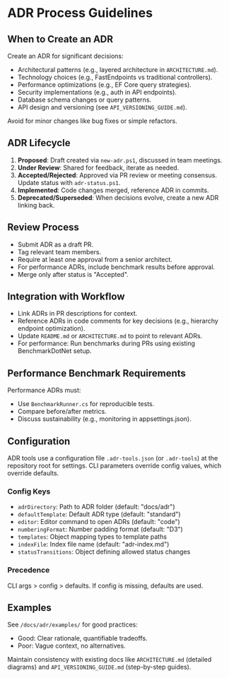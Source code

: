 # ADR Process Guidelines

## When to Create an ADR
Create an ADR for significant decisions:
- Architectural patterns (e.g., layered architecture in `ARCHITECTURE.md`).
- Technology choices (e.g., FastEndpoints vs traditional controllers).
- Performance optimizations (e.g., EF Core query strategies).
- Security implementations (e.g., auth in API endpoints).
- Database schema changes or query patterns.
- API design and versioning (see `API_VERSIONING_GUIDE.md`).

Avoid for minor changes like bug fixes or simple refactors.

## ADR Lifecycle
1. **Proposed**: Draft created via `new-adr.ps1`, discussed in team meetings.
2. **Under Review**: Shared for feedback, iterate as needed.
3. **Accepted/Rejected**: Approved via PR review or meeting consensus. Update status with `adr-status.ps1`.
4. **Implemented**: Code changes merged, reference ADR in commits.
5. **Deprecated/Superseded**: When decisions evolve, create a new ADR linking back.

## Review Process
- Submit ADR as a draft PR.
- Tag relevant team members.
- Require at least one approval from a senior architect.
- For performance ADRs, include benchmark results before approval.
- Merge only after status is "Accepted".

## Integration with Workflow
- Link ADRs in PR descriptions for context.
- Reference ADRs in code comments for key decisions (e.g., hierarchy endpoint optimization).
- Update `README.md` or `ARCHITECTURE.md` to point to relevant ADRs.
- For performance: Run benchmarks during PRs using existing BenchmarkDotNet setup.

## Performance Benchmark Requirements
Performance ADRs must:
- Use `BenchmarkRunner.cs` for reproducible tests.
- Compare before/after metrics.
- Discuss sustainability (e.g., monitoring in appsettings.json).

## Configuration
ADR tools use a configuration file `.adr-tools.json` (or `.adr-tools`) at the repository root for settings. CLI parameters override config values, which override defaults.

### Config Keys
- `adrDirectory`: Path to ADR folder (default: "docs/adr")
- `defaultTemplate`: Default ADR type (default: "standard")
- `editor`: Editor command to open ADRs (default: "code")
- `numberingFormat`: Number padding format (default: "D3")
- `templates`: Object mapping types to template paths
- `indexFile`: Index file name (default: "adr-index.md")
- `statusTransitions`: Object defining allowed status changes

### Precedence
CLI args > config > defaults. If config is missing, defaults are used.

## Examples
See `/docs/adr/examples/` for good practices:
- Good: Clear rationale, quantifiable tradeoffs.
- Poor: Vague context, no alternatives.

Maintain consistency with existing docs like `ARCHITECTURE.md` (detailed diagrams) and `API_VERSIONING_GUIDE.md` (step-by-step guides).
